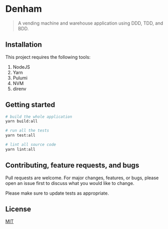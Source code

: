 # Denham

> A vending machine and warehouse application using DDD, TDD, and BDD.

## Installation

This project requires the following tools:

1. NodeJS
2. Yarn
3. Pulumi
4. NVM
5. direnv

## Getting started

```bash
# build the whole application
yarn build:all

# run all the tests
yarn test:all

# lint all source code
yarn lint:all
```

## Contributing, feature requests, and bugs

Pull requests are welcome. For major changes, features, or bugs, please open an
issue first to discuss what you would like to change.

Please make sure to update tests as appropriate.

## License

[MIT](https://choosealicense.com/licenses/mit/)
